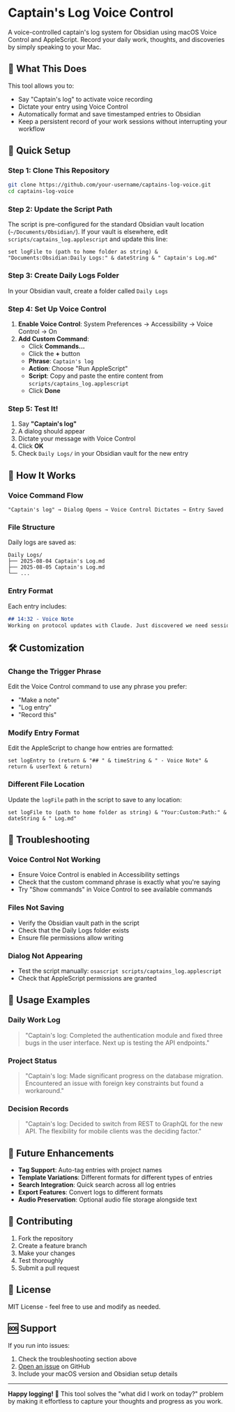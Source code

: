 # Captain's Log Voice Control

A voice-controlled captain's log system for Obsidian using macOS Voice Control and AppleScript. Record your daily work, thoughts, and discoveries by simply speaking to your Mac.

## 🎯 What This Does

This tool allows you to:
- Say "Captain's log" to activate voice recording
- Dictate your entry using Voice Control 
- Automatically format and save timestamped entries to Obsidian
- Keep a persistent record of your work sessions without interrupting your workflow

## 🚀 Quick Setup

### Step 1: Clone This Repository
```bash
git clone https://github.com/your-username/captains-log-voice.git
cd captains-log-voice
```

### Step 2: Update the Script Path
The script is pre-configured for the standard Obsidian vault location (`~/Documents/Obsidian/`). If your vault is elsewhere, edit `scripts/captains_log.applescript` and update this line:
```applescript
set logFile to (path to home folder as string) & "Documents:Obsidian:Daily Logs:" & dateString & " Captain's Log.md"
```

### Step 3: Create Daily Logs Folder
In your Obsidian vault, create a folder called `Daily Logs`

### Step 4: Set Up Voice Control
1. **Enable Voice Control**: System Preferences → Accessibility → Voice Control → On
2. **Add Custom Command**:
   - Click **Commands...**
   - Click the **+** button
   - **Phrase**: `Captain's log`
   - **Action**: Choose "Run AppleScript"
   - **Script**: Copy and paste the entire content from `scripts/captains_log.applescript`
   - Click **Done**

### Step 5: Test It!
1. Say **"Captain's log"**
2. A dialog should appear
3. Dictate your message with Voice Control
4. Click **OK**
5. Check `Daily Logs/` in your Obsidian vault for the new entry

## 📝 How It Works

### Voice Command Flow
```
"Captain's log" → Dialog Opens → Voice Control Dictates → Entry Saved
```

### File Structure
Daily logs are saved as:
```
Daily Logs/
├── 2025-08-04 Captain's Log.md
├── 2025-08-05 Captain's Log.md
└── ...
```

### Entry Format
Each entry includes:
```markdown
## 14:32 - Voice Note
Working on protocol updates with Claude. Just discovered we need session tracking.
```

## 🛠️ Customization

### Change the Trigger Phrase
Edit the Voice Control command to use any phrase you prefer:
- "Make a note"
- "Log entry" 
- "Record this"

### Modify Entry Format
Edit the AppleScript to change how entries are formatted:
```applescript
set logEntry to (return & "## " & timeString & " - Voice Note" & return & userText & return)
```

### Different File Location
Update the `logFile` path in the script to save to any location:
```applescript
set logFile to (path to home folder as string) & "Your:Custom:Path:" & dateString & " Log.md"
```

## 🔧 Troubleshooting

### Voice Control Not Working
- Ensure Voice Control is enabled in Accessibility settings
- Check that the custom command phrase is exactly what you're saying
- Try "Show commands" in Voice Control to see available commands

### Files Not Saving
- Verify the Obsidian vault path in the script
- Check that the Daily Logs folder exists
- Ensure file permissions allow writing

### Dialog Not Appearing
- Test the script manually: `osascript scripts/captains_log.applescript`
- Check that AppleScript permissions are granted

## 🎨 Usage Examples

### Daily Work Log
> "Captain's log: Completed the authentication module and fixed three bugs in the user interface. Next up is testing the API endpoints."

### Project Status
> "Captain's log: Made significant progress on the database migration. Encountered an issue with foreign key constraints but found a workaround."

### Decision Records
> "Captain's log: Decided to switch from REST to GraphQL for the new API. The flexibility for mobile clients was the deciding factor."

## 🔮 Future Enhancements

- **Tag Support**: Auto-tag entries with project names
- **Template Variations**: Different formats for different types of entries
- **Search Integration**: Quick search across all log entries
- **Export Features**: Convert logs to different formats
- **Audio Preservation**: Optional audio file storage alongside text

## 🤝 Contributing

1. Fork the repository
2. Create a feature branch
3. Make your changes
4. Test thoroughly
5. Submit a pull request

## 📄 License

MIT License - feel free to use and modify as needed.

## 🆘 Support

If you run into issues:
1. Check the troubleshooting section above
2. [Open an issue](https://github.com/your-username/captains-log-voice/issues) on GitHub
3. Include your macOS version and Obsidian setup details

---

**Happy logging!** 🚀 This tool solves the "what did I work on today?" problem by making it effortless to capture your thoughts and progress as you work.
